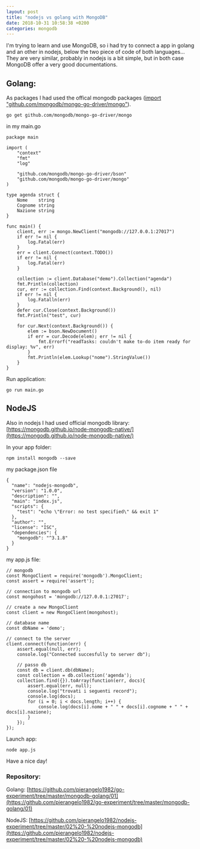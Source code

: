 ```yaml
---
layout: post
title: "nodejs vs golang with MongoDB"
date: 2018-10-31 10:58:38 +0200
categories: mongodb
---
```


I'm trying to learn and use MongoDB, so i had try to connect a app in golang and an other in nodejs, below the two piece of code of both languages...
They are very similar, probably in nodejs is a bit simple, but in both case MongoDB offer a very good documentations.

## Golang:
As packages I had used the offical mongodb packages ([import "github.com/mongodb/mongo-go-driver/mongo"](https://godoc.org/github.com/mongodb/mongo-go-driver/mongo)).
```
go get github.com/mongodb/mongo-go-driver/mongo
```

in my main.go 
```
package main

import (
	"context"
	"fmt"
	"log"

	"github.com/mongodb/mongo-go-driver/bson"
	"github.com/mongodb/mongo-go-driver/mongo"
)

type agenda struct {
	Nome    string
	Cognome string
	Nazione string
}

func main() {
	client, err := mongo.NewClient("mongodb://127.0.0.1:27017")
	if err != nil {
		log.Fatal(err)
	}
	err = client.Connect(context.TODO())
	if err != nil {
		log.Fatal(err)
	}

	collection := client.Database("demo").Collection("agenda")
	fmt.Println(collection)
	cur, err := collection.Find(context.Background(), nil)
	if err != nil {
		log.Fatalln(err)
	}
	defer cur.Close(context.Background())
	fmt.Println("test", cur)

	for cur.Next(context.Background()) {
		elem := bson.NewDocument()
		if err = cur.Decode(elem); err != nil {
			fmt.Errorf("readTasks: couldn't make to-do item ready for display: %v", err)
		}
		fmt.Println(elem.Lookup("nome").StringValue())
	}
}
```

Run application:
```
go run main.go
```


## NodeJS
Also in nodejs I had used official mongodb library:
[https://mongodb.github.io/node-mongodb-native/](https://mongodb.github.io/node-mongodb-native/)

In your app folder:
```
npm install mongodb --save
```

my package.json file
```
{
  "name": "nodejs-mongodb",
  "version": "1.0.0",
  "description": "",
  "main": "index.js",
  "scripts": {
    "test": "echo \"Error: no test specified\" && exit 1"
  },
  "author": "",
  "license": "ISC",
  "dependencies": {
    "mongodb": "^3.1.8"
  }
}
```

my app.js file:
```
// mongodb
const MongoClient = require('mongodb').MongoClient;
const assert = require('assert');

// connection to mongodb url
const mongohost = 'mongodb://127.0.0.1:27017';

// create a new MongoClient
const client = new MongoClient(mongohost);

// database name
const dbName = 'demo';

// connect to the server
client.connect(function(err) {
    assert.equal(null, err);
    console.log("Connected succesfully to server db");

    // passo db
    const db = client.db(dbName);
    const collection = db.collection('agenda');
    collection.find({}).toArray(function(err, docs){
        assert.equal(err, null);
        console.log("trovati i seguenti record");
        console.log(docs);
        for (i = 0; i < docs.length; i++) {
            console.log(docs[i].nome + " " + docs[i].cognome + " " + docs[i].nazione);
        }
    });
});
```

 Launch app:
```
node app.js
```

Have a nice day!

### Repository:
Golang: [https://github.com/pierangelo1982/go-experiment/tree/master/mongodb-golang/01](https://github.com/pierangelo1982/go-experiment/tree/master/mongodb-golang/01)

NodeJS: [https://github.com/pierangelo1982/nodejs-experiment/tree/master/02%20-%20nodejs-mongodb](https://github.com/pierangelo1982/nodejs-experiment/tree/master/02%20-%20nodejs-mongodb)

